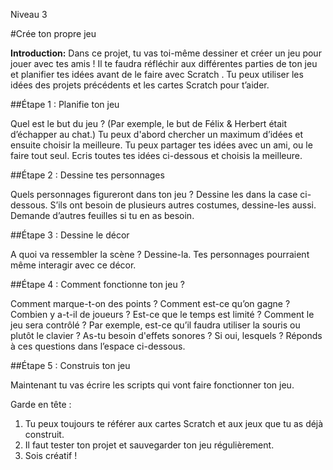 Niveau 3

#Crée ton propre jeu

__Introduction:__
Dans ce projet, tu vas toi-même dessiner et créer un jeu pour jouer avec tes amis ! Il te faudra réfléchir aux différentes parties de ton jeu et planifier tes idées avant de le faire avec Scratch . Tu peux utiliser les idées des projets précédents et les cartes Scratch pour t’aider. 

##Étape 1 : Planifie ton jeu

Quel est le but du jeu ? (Par exemple, le but de Félix & Herbert était d’échapper au chat.) Tu peux d'abord chercher un maximum d’idées et ensuite choisir la meilleure. Tu peux partager  tes idées avec un ami, ou le faire tout seul. Ecris toutes tes idées ci-dessous et choisis la meilleure.

##Étape 2 : Dessine  tes personnages

Quels personnages figureront dans ton jeu ? Dessine les dans la case ci-dessous. S’ils ont besoin de plusieurs autres costumes, dessine-les aussi. Demande d’autres feuilles si tu en as besoin.

##Étape 3 : Dessine le décor 

A quoi va ressembler la scène ? Dessine-la. Tes personnages pourraient même interagir avec ce décor.

##Étape 4 : Comment fonctionne ton jeu ?

Comment marque-t-on des points ? Comment est-ce qu’on gagne ? Combien y a-t-il de joueurs ? Est-ce que le temps est limité ? Comment le jeu sera contrôlé ? Par exemple, est-ce qu’il faudra utiliser la souris ou plutôt le clavier ? As-tu besoin d'effets sonores ? Si oui, lesquels ? Réponds à ces questions dans l’espace ci-dessous. 

##Étape 5 : Construis ton jeu

Maintenant tu vas écrire les scripts qui vont faire fonctionner ton jeu.

Garde en tête :

1. Tu peux toujours te référer aux cartes Scratch et aux jeux que tu as déjà construit.
2. Il faut tester ton projet et sauvegarder ton jeu régulièrement.
3. Sois créatif !
